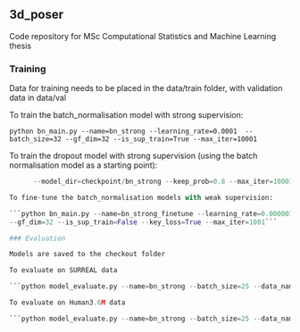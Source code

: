 ## 3d_poser
Code repository for MSc Computational Statistics and Machine Learning thesis


### Training 

Data for training needs to be placed in the data/train folder, with validation data in data/val

To train the batch_normalisation model with strong supervision:

  ```python bn_main.py --name=bn_strong --learning_rate=0.0001  --batch_size=32 --gf_dim=32 --is_sup_train=True --max_iter=10001```

To train the dropout model with strong supervision (using the batch normalisation model as a starting point):

  ``` python dropout_main.py --name=dropout_strong --learning_rate=0.001 --batch_size=32 --gf_dim=32 --is_sup_train=True \
        --model_dir=checkpoint/bn_strong --keep_prob=0.8 --max_iter=10001 ```

To fine-tune the batch_normalisation models with weak supervision:

  ```python bn_main.py --name=bn_strong_finetune --learning_rate=0.000001 --batch_size=2 --model_dir=checkpoint/bn_strong \
  --gf_dim=32 --is_sup_train=False --key_loss=True --max_iter=1001```

### Evaluation 

Models are saved to the checkout folder

To evaluate on SURREAL data
 
  ```python model_evaluate.py --name=bn_strong --batch_size=25 --data_name=SURREAL --max_iter=12528```

To evaluate on Human3.6M data
  
  ```python model_evaluate.py --name=bn_strong --batch_size=25 --data_name=H36M --max_iter=100000```
